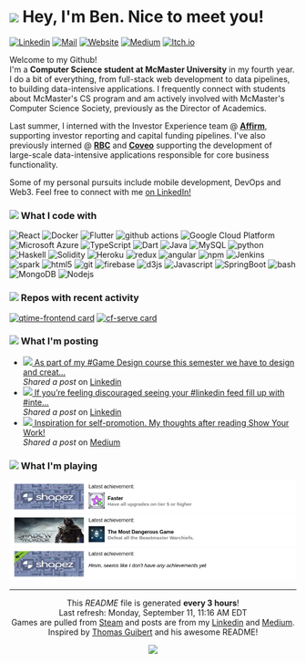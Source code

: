 <h1><img src="https://emojis.slackmojis.com/emojis/images/1500426137/2648/allo-tongue.gif?1500426137" width="30" /> Hey, I'm Ben. Nice to meet you!</h1>

[![Linkedin](https://img.shields.io/badge/-benjaminkostiuk-0077B5?style=flat-square&logo=Linkedin&logoColor=white&link=https://www.linkedin.com/in/benjaminkostiuk/)](https://www.linkedin.com/in/benjaminkostiuk/)
[![Mail](https://img.shields.io/badge/-benkostiuk1-D14836?style=flat-square&logo=Gmail&logoColor=white&link=mailto:benkostiuk1@gmail.com)](mailto:benkostiuk1@gmail.com)
[![Website](https://img.shields.io/badge/-benkostiuk.com-00A82D?style=flat-square&logo=google-chrome&logoColor=white&link=https://benkostiuk.com)](https://benkostiuk.com)
[![Medium](https://img.shields.io/badge/-@benkostiuk-12100E?style=flat-square&logo=Medium&logoColor=white&link=https://medium.com/@benkostiuk)](https://medium.com/@benkostiuk)
[![Itch.io](https://img.shields.io/badge/-benkostiuk-FA5C5C?style=flat-square&logo=Itch.io&logoColor=white&link=https://benkostiuk.itch.io/)](https://benkostiuk.itch.io/)

<p>Welcome to my Github! <br/>
I'm a <b>Computer Science student at McMaster University</b> in my fourth year. I do a bit of everything, from full-stack web development to data pipelines, to building data-intensive applications.
I frequently connect with students about McMaster's CS program and am actively involved with McMaster's Computer Science Society, previously as the Director of Academics.</p>

<p>
Last summer, I interned with the Investor Experience team @ <b><a href="https://www.affirm.ca/" target="_blank">Affirm</a></b>, supporting investor reporting and capital funding pipelines.
I've also previously interned @ <b><a href="https://www.rbcroyalbank.com/personal.html" target="_blank">RBC</a></b> and <b><a href="https://www.coveo.com/en" target="_blank">Coveo</a></b> supporting the development of large-scale data-intensive applications responsible for core business functionality.</p>

<p>Some of my personal pursuits include mobile development, DevOps and Web3. Feel free to connect with me <a href="https://www.linkedin.com/in/benjaminkostiuk" target="_blank">on LinkedIn!</a></p>

<h3><img src="https://emojis.slackmojis.com/emojis/images/1572027745/6842/blob_derpy.png?1572027745" width="24"/> What I code with </h3>
<p>
    <img alt="React" src="https://img.shields.io/badge/-React-45b8d8?style=flat-square&logo=react&logoColor=white" />
    <img alt="Docker" src="https://img.shields.io/badge/-Docker-46a2f1?style=flat-square&logo=docker&logoColor=white" />
    <img alt="Flutter" src="https://img.shields.io/badge/-Flutter-2196f3?style=flat-square&logo=flutter&logoColor=white" />
    <img alt="github actions" src="https://img.shields.io/badge/-Github_Actions-2088FF?style=flat-square&logo=github-actions&logoColor=white" />
    <img alt="Google Cloud Platform" src="https://img.shields.io/badge/-Google_Cloud-1a73e8?style=flat-square&logo=google-cloud&logoColor=white" />
    <img alt="Microsoft Azure" src="https://img.shields.io/badge/-Microsoft_Azure-0078d4?style=flat-square&logo=microsoft-azure&logoColor=white" />
    <img alt="TypeScript" src="https://img.shields.io/badge/-TypeScript-007ACC?style=flat-square&logo=typescript&logoColor=white" />
    <img alt="Dart" src="https://img.shields.io/badge/-Dart-0175C2?style=flat-square&logo=dart&logoColor=white" />
    <img alt="Java" src="https://img.shields.io/badge/-Java-007396?style=flat-square&logo=java&logoColor=white" />
    <img alt="MySQL" src="https://img.shields.io/badge/-MySQL-4479a1?style=flat-square&logo=MySQL&logoColor=white" />
    <img alt="python" src="https://img.shields.io/badge/-python-306998?style=flat-square&logo=python&logoColor=white" />
    <img alt="Haskell" src="https://img.shields.io/badge/-Haskell-5D4F85?style=flat-square&logo=haskell&logoColor=white" />
    <img alt="Solidity" src="https://img.shields.io/badge/-Solidity-363636?style=flat-square&logo=Solidity&logoColor=white" />
    <img alt="Heroku" src="https://img.shields.io/badge/-Heroku-430098?style=flat-square&logo=heroku&logoColor=white" />
    <img alt="redux" src="https://img.shields.io/badge/-Redux-764ABC?style=flat-square&logo=redux&logoColor=white" />
    <img alt="angular" src="https://img.shields.io/badge/-Angular-DD0031?style=flat-square&logo=angular&logoColor=white" />
    <img alt="npm" src="https://img.shields.io/badge/-NPM-CB3837?style=flat-square&logo=npm&logoColor=white" />
    <img alt="Jenkins" src="https://img.shields.io/badge/-Jenkins-D24939?style=flat-square&logo=jenkins&logoColor=white" />
    <img alt="spark" src="https://img.shields.io/badge/-Spark-E25A1C?style=flat-square&logo=Apache-Spark&logoColor=white" />
    <img alt="html5" src="https://img.shields.io/badge/-HTML5-E34F26?style=flat-square&logo=html5&logoColor=white" />
    <img alt="git" src="https://img.shields.io/badge/-Git-F05032?style=flat-square&logo=git&logoColor=white" />
    <img alt="firebase" src="https://img.shields.io/badge/-Firebase-F57C00?style=flat-square&logo=firebase&logoColor=white" />
    <img alt="d3js" src="https://img.shields.io/badge/-D3.js-F9A03C?style=flat-square&logo=d3.js&logoColor=white" />
    <img alt="Javascript" src="https://img.shields.io/badge/-JavaScript-e0b428?style=flat-square&logo=Javascript&logoColor=white" />
    <img alt="SpringBoot" src="https://img.shields.io/badge/-Spring Boot-6db33f?style=flat-square&logo=spring&logoColor=white" />
    <img alt="bash" src="https://img.shields.io/badge/-bash-4EAA25?style=flat-square&logo=GNU-bash&logoColor=white" />
    <img alt="MongoDB" src="https://img.shields.io/badge/-MongoDB-13aa52?style=flat-square&logo=mongodb&logoColor=white" />
    <img alt="Nodejs" src="https://img.shields.io/badge/-Nodejs-43853d?style=flat-square&logo=Node.js&logoColor=white" />
</p>
<h3><img src="https://emojis.slackmojis.com/emojis/images/1500425901/2646/allo-happy.gif?1500425901" width="24"/> Repos with recent activity</h3>

[![qtime-frontend card](https://github-readme-stats.vercel.app/api/pin/?username=QueueTime&repo=qtime-frontend)](https:&#x2F;&#x2F;github.com&#x2F;QueueTime&#x2F;qtime-frontend)
[![cf-serve card](https://github-readme-stats.vercel.app/api/pin/?username=benjaminkostiuk&repo=cf-serve)](https:&#x2F;&#x2F;github.com&#x2F;benjaminkostiuk&#x2F;cf-serve)

<h3><img src="https://emojis.slackmojis.com/emojis/images/1572027736/6827/blob_aww.png?1572027736" width="24"/> What I'm posting</h3>
<ul>
        <li><img src="https:&#x2F;&#x2F;cdn-icons-png.flaticon.com&#x2F;512&#x2F;124&#x2F;124011.png" width="16"><a href="https:&#x2F;&#x2F;www.linkedin.com&#x2F;posts&#x2F;benjaminkostiuk_chroma-rush-by-benkostiuk-activity-6900557970678120448-MjUo"> As part of my #Game Design course this semester we have to design and creat...</a><br/><i>Shared a post</i> on <a href="https:&#x2F;&#x2F;www.linkedin.com&#x2F;in&#x2F;benjaminkostiuk">Linkedin</a></li>
        <li><img src="https:&#x2F;&#x2F;cdn-icons-png.flaticon.com&#x2F;512&#x2F;124&#x2F;124011.png" width="16"><a href="https:&#x2F;&#x2F;www.linkedin.com&#x2F;posts&#x2F;benjaminkostiuk_linkedin-internship-activity-6871608439265619968-2jfu"> If you’re feeling discouraged seeing your #linkedin feed fill up with #inte...</a><br/><i>Shared a post</i> on <a href="https:&#x2F;&#x2F;www.linkedin.com&#x2F;in&#x2F;benjaminkostiuk">Linkedin</a></li>
        <li><img src="https:&#x2F;&#x2F;cdn-icons-png.flaticon.com&#x2F;512&#x2F;2111&#x2F;2111505.png" width="16"><a href="https:&#x2F;&#x2F;medium.com&#x2F;@benkostiuk&#x2F;inspiration-for-self-promotion-24d8bc3bc616"> Inspiration for self-promotion. My thoughts after reading Show Your Work!</a><br/><i>Shared a post</i> on <a href="https:&#x2F;&#x2F;medium.com&#x2F;@benkostiuk">Medium</a></li>
</ul>

<h3><img src="https://emojis.slackmojis.com/emojis/images/1572027842/6925/blob_sunglasses.png?1572027842" width="24"/> What I'm playing</h3>
<p>
        <a target="_blank" href="https://store.steampowered.com/app/1318690"><img alt="shapez" src=".&#x2F;assets&#x2F;images&#x2F;shapez.png" /></a>
        <a target="_blank" href="https://store.steampowered.com/app/241930"><img alt="Middle-earth™: Shadow of Mordor™" src=".&#x2F;assets&#x2F;images&#x2F;Middleearth Shadow of Mordor.png" /></a>
        <a target="_blank" href="https://store.steampowered.com/app/1930750"><img alt="shapez - Demo" src=".&#x2F;assets&#x2F;images&#x2F;shapez  Demo.png" /></a>
</p>

-------
<p align="center">
    This <i>README</i> file is generated <b>every 3 hours</b>!
    <br/>Last refresh: Monday, September 11, 11:16 AM EDT
    <br/>Games are pulled from <a href="https://store.steampowered.com/" target="_blank">Steam</a> and posts are from my <a href="https://www.linkedin.com/" target="_blank">Linkedin</a> and <a href="https://medium.com/" target="_blank">Medium</a>.
    <br/>Inspired by <a href="https://github.com/thmsgbrt">Thomas Guibert</a> and his awesome README!
</p>
<p align="center">
    <a href="https://github.com/benjaminkostiuk/benjaminkostiuk/actions/workflows/main.yaml"><img src="https://github.com/benjaminkostiuk/benjaminkostiuk/actions/workflows/main.yaml/badge.svg" /></a>
</p>